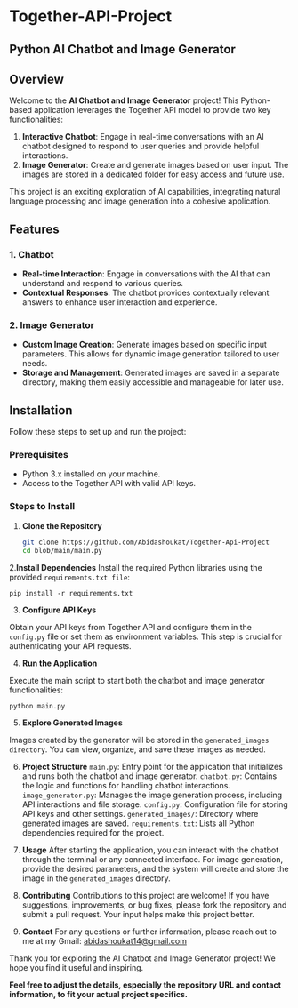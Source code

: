 # Together-API-Project
## Python AI Chatbot and Image Generator

## Overview

Welcome to the **AI Chatbot and Image Generator** project! This Python-based application leverages the Together API model to provide two key functionalities:

1. **Interactive Chatbot**: Engage in real-time conversations with an AI chatbot designed to respond to user queries and provide helpful interactions.
2. **Image Generator**: Create and generate images based on user input. The images are stored in a dedicated folder for easy access and future use.

This project is an exciting exploration of AI capabilities, integrating natural language processing and image generation into a cohesive application.

## Features

### 1. Chatbot

- **Real-time Interaction**: Engage in conversations with the AI that can understand and respond to various queries.
- **Contextual Responses**: The chatbot provides contextually relevant answers to enhance user interaction and experience.

### 2. Image Generator

- **Custom Image Creation**: Generate images based on specific input parameters. This allows for dynamic image generation tailored to user needs.
- **Storage and Management**: Generated images are saved in a separate directory, making them easily accessible and manageable for later use.

## Installation

Follow these steps to set up and run the project:

### Prerequisites


- Python 3.x installed on your machine.
- Access to the Together API with valid API keys.

### Steps to Install

1. **Clone the Repository**

   ```bash
   git clone https://github.com/Abidashoukat/Together-Api-Project
   cd blob/main/main.py


2.**Install Dependencies**
Install the required Python libraries using the provided `requirements.txt file`:

`pip install -r requirements.txt`

 3. **Configure API Keys**

Obtain your API keys from Together API and configure them in the `config.py` file or set them as environment variables. This step is crucial for authenticating your API requests.

 4. **Run the Application**

Execute the main script to start both the chatbot and image generator functionalities:

  `python main.py`

5. **Explore Generated Images**

Images created by the generator will be stored in the `generated_images directory`. You can view, organize, and save these images as needed.

6. **Project Structure**
`main.py`: Entry point for the application that initializes and runs both the chatbot and image generator.
`chatbot.py`: Contains the logic and functions for handling chatbot interactions.
`image_generator.py`: Manages the image generation process, including API interactions and file storage.
`config.py`: Configuration file for storing API keys and other settings.
`generated_images/`: Directory where generated images are saved.
`requirements.txt`: Lists all Python dependencies required for the project.

8. **Usage**
After starting the application, you can interact with the chatbot through the terminal or any connected interface. For image generation, provide the desired parameters, and the system will create and store the image in the `generated_images` directory.

9. **Contributing**
Contributions to this project are welcome! If you have suggestions, improvements, or bug fixes, please fork the repository and submit a pull request. Your input helps make this project better.


10. **Contact**
For any questions or further information, please reach out to me  at my Gmail: abidashoukat14@gmail.com



Thank you for exploring the AI Chatbot and Image Generator project! We hope you find it useful and inspiring.

**Feel free to adjust the details, especially the repository URL and contact information, to fit your actual project specifics.**






